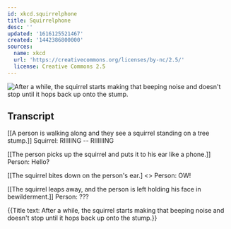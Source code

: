 ```yaml
---
id: xkcd.squirrelphone
title: Squirrelphone
desc: ''
updated: '1616125521467'
created: '1442386800000'
sources:
  name: xkcd
  url: 'https://creativecommons.org/licenses/by-nc/2.5/'
  license: Creative Commons 2.5
---
```

![After a while, the squirrel starts making that beeping noise and doesn't stop until it hops back up onto the stump.](https://imgs.xkcd.com/comics/squirrelphone.png)

## Transcript
[[A person is walking along and they see a squirrel standing on a tree stump.]]
Squirrel: RIIIIING -- RIIIIIING

[[The person picks up the squirrel and puts it to his ear like a phone.]]
Person: Hello?

[[The squirrel bites down on the person's ear.]
<<CHOMP>>
Person: OW!

[[The squirrel leaps away, and the person is left holding his face in bewilderment.]]
Person: ???

{{Title text: After a while, the squirrel starts making that beeping noise and doesn't stop until it hops back up onto the stump.}}
